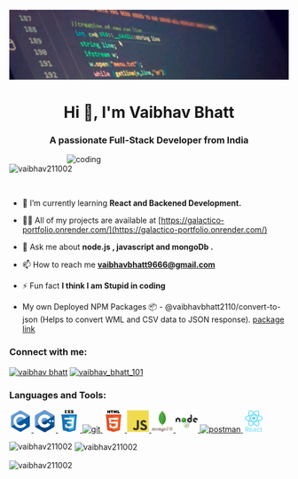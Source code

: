 ![logo](https://github.com/vaibhav211002/vaibhav211002/blob/main/1683402635307.jpeg)
<h1 align="center">Hi 👋, I'm Vaibhav Bhatt</h1>
<h3 align="center">A passionate Full-Stack Developer from India</h3>

<img align="right" alt="coding" width="400" src="https://user-images.githubusercontent.com/55389276/140866485-8fb1c876-9a8f-4d6a-98dc-08c4981eaf70.gif">

<p align="left"> <img src="https://komarev.com/ghpvc/?username=vaibhav211002&label=Profile%20views&color=0e75b6&style=flat" alt="vaibhav211002" /> </p>

<p align="left"> <a href="https://twitter.com/" target="blank"><img src="https://img.shields.io/twitter/follow/?logo=twitter&style=for-the-badge" alt="" /></a> </p>

- 🌱 I’m currently learning **React and Backened Development.**

- 👨‍💻 All of my projects are available at [https://galactico-portfolio.onrender.com/](https://galactico-portfolio.onrender.com/)

- 💬 Ask me about **node.js , javascript and mongoDb .**

- 📫 How to reach me **vaibhavbhatt9666@gmail.com**

- ⚡ Fun fact **I think I am Stupid in coding**
  
- My own Deployed NPM Packages 📦
         - @vaibhavbhatt2110/convert-to-json  (Helps to convert WML and CSV data to JSON response). [package link](https://www.npmjs.com/package/@vaibhavbhatt2110/convert-to-json)

<h3 align="left">Connect with me:</h3>
<p align="left">
<a href="www.linkedin.com/in/vaibhav-bhatt-900b46210" target="blank"><img align="center" src="https://raw.githubusercontent.com/rahuldkjain/github-profile-readme-generator/master/src/images/icons/Social/linked-in-alt.svg" alt="vaibhav bhatt" height="30" width="40" /></a>
<a href="https://www.leetcode.com/vaibhav_bhatt_101" target="blank"><img align="center" src="https://raw.githubusercontent.com/rahuldkjain/github-profile-readme-generator/master/src/images/icons/Social/leet-code.svg" alt="vaibhav_bhatt_101" height="30" width="40" /></a>
</p>

<h3 align="left">Languages and Tools:</h3>
<p align="left"> <a href="https://www.cprogramming.com/" target="_blank" rel="noreferrer"> <img src="https://raw.githubusercontent.com/devicons/devicon/master/icons/c/c-original.svg" alt="c" width="40" height="40"/> </a> <a href="https://www.w3schools.com/cpp/" target="_blank" rel="noreferrer"> <img src="https://raw.githubusercontent.com/devicons/devicon/master/icons/cplusplus/cplusplus-original.svg" alt="cplusplus" width="40" height="40"/> </a> <a href="https://www.w3schools.com/css/" target="_blank" rel="noreferrer"> <img src="https://raw.githubusercontent.com/devicons/devicon/master/icons/css3/css3-original-wordmark.svg" alt="css3" width="40" height="40"/> </a> <a href="https://git-scm.com/" target="_blank" rel="noreferrer"> <img src="https://www.vectorlogo.zone/logos/git-scm/git-scm-icon.svg" alt="git" width="40" height="40"/> </a> <a href="https://www.w3.org/html/" target="_blank" rel="noreferrer"> <img src="https://raw.githubusercontent.com/devicons/devicon/master/icons/html5/html5-original-wordmark.svg" alt="html5" width="40" height="40"/> </a> <a href="https://developer.mozilla.org/en-US/docs/Web/JavaScript" target="_blank" rel="noreferrer"> <img src="https://raw.githubusercontent.com/devicons/devicon/master/icons/javascript/javascript-original.svg" alt="javascript" width="40" height="40"/> </a> <a href="https://www.mongodb.com/" target="_blank" rel="noreferrer"> <img src="https://raw.githubusercontent.com/devicons/devicon/master/icons/mongodb/mongodb-original-wordmark.svg" alt="mongodb" width="40" height="40"/> </a> <a href="https://nodejs.org" target="_blank" rel="noreferrer"> <img src="https://raw.githubusercontent.com/devicons/devicon/master/icons/nodejs/nodejs-original-wordmark.svg" alt="nodejs" width="40" height="40"/> </a> <a href="https://postman.com" target="_blank" rel="noreferrer"> <img src="https://www.vectorlogo.zone/logos/getpostman/getpostman-icon.svg" alt="postman" width="40" height="40"/> </a> <a href="https://reactjs.org/" target="_blank" rel="noreferrer"> <img src="https://raw.githubusercontent.com/devicons/devicon/master/icons/react/react-original-wordmark.svg" alt="react" width="40" height="40"/> </a> </p>

<p><img align="left" src="https://github-readme-stats.vercel.app/api/top-langs?username=vaibhav211002&show_icons=true&locale=en&layout=compact" alt="vaibhav211002" /></p>

<p>&nbsp;<img align="center" src="https://github-readme-stats.vercel.app/api?username=vaibhav211002&show_icons=true&locale=en" alt="vaibhav211002" /></p>

<p><img align="center" src="https://github-readme-streak-stats.herokuapp.com/?user=vaibhav211002&" alt="vaibhav211002" /></p>

